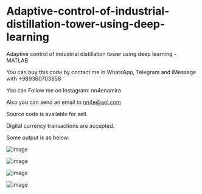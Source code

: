 # Adaptive-control-of-industrial-distillation-tower-using-deep-learning
Adaptive control of industrial distillation tower using deep learning - MATLAB

You can buy this code by contact me in WhatsApp, Telegram and iMessage with +989360703858

You can Follow me on Instagram: nn4enamira

Also you can send an email to nn4e@aol.com

Source code is available for sell.

Digital currency transactions are accepted.

Some output is as below:

![image](https://github.com/user-attachments/assets/b85a6b35-a83e-4dfc-a6c4-9b41448ed9ad)

![image](https://github.com/user-attachments/assets/14a720c7-8efd-41a4-a648-801bed6c8808)

![image](https://github.com/user-attachments/assets/91f87ef0-da57-4c0f-b75d-3e29bee776c6)

![image](https://github.com/user-attachments/assets/6a8f3cc2-bd4c-4d32-839f-438feb053f54)




